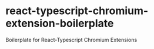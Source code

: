 # react-typescript-chromium-extension-boilerplate
Boilerplate for React-Typescript Chromium Extensions
